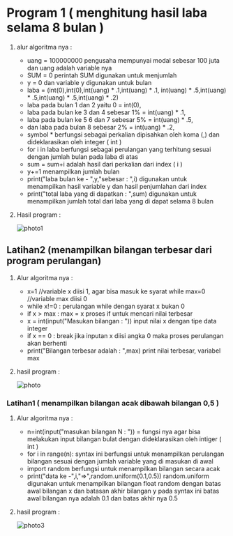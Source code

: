 <h1> Program 1 ( menghitung hasil laba selama 8 bulan ) </h1>

1. alur algoritma nya :

   - uang = 100000000 pengusaha mempunyai modal sebesar 100 juta dan uang adalah variable nya
   - SUM = 0 perintah SUM digunakan untuk menjumlah 
   - y = 0 dan variable y digunakan untuk bulan 
   - laba = (int(0),int(0),int(uang) * .1,int(uang) * .1, int(uang) * .5,int(uang) * .5,int(uang) * .5,int(uang) * .2)
   - laba pada bulan 1 dan 2 yaitu 0 = int(0),
   - laba pada bulan ke 3 dan 4 sebesar 1% = int(uang) * .1,
   - laba pada bulan ke 5 6 dan 7 sebesar 5% = int(uang) * .5,
   - dan laba pada bulan 8 sebesar 2% = int(uang) * .2,
   - symbol * berfungsi sebagai perkalian dipisahkan oleh koma (,) dan dideklarasikan oleh integer ( int )
   - for i in laba berfungsi sebagai perulangan yang terhitung sesuai dengan jumlah bulan pada laba di atas
	- sum = sum+i adalah hasil dari perkalian dari index ( i )
	- y+=1 menampilkan jumlah bulan
	- print("laba bulan ke - ",y,"sebesar : ",i) digunakan untuk menampilkan hasil variable y dan hasil penjumlahan 
	  dari index
   - print("total laba yang di dapatkan : ",sum) digunakan untuk menampilkan jumlah total dari laba yang di dapat selama 8 bulan 
  

2. Hasil program :

    ![photo1](https://user-images.githubusercontent.com/56831922/68442234-fd3c5080-0202-11ea-81fc-bd2de4b45da8.jpg)



<h2> Latihan2 (menampilkan bilangan terbesar dari program perulangan)</h2>

1. Alur algoritma nya : 

   - x=1 //variable x diisi 1, agar bisa masuk ke syarat while max=0 //variable max diisi 0
   - while x!=0 : perulangan while dengan syarat x bukan 0
   - if x > max : max = x proses if untuk mencari nilai terbesar
   - x = int(input("Masukan bilangan : ")) input nilai x dengan tipe data integer
   - if x == 0 : break jika inputan x diisi angka 0 maka proses perulangan akan berhenti
   - print("Bilangan terbesar adalah : ",max) print nilai terbesar, variabel max
   
 2. hasil program :
 
 	![photo](https://user-images.githubusercontent.com/56831922/68460123-9dad6780-0239-11ea-9901-4171ff122a92.jpg)
	

<h3> Latihan1 ( menampilkan bilangan acak dibawah bilangan 0,5 ) </h3>

 1. Alur algoritma nya :
    - n=int(input("masukan bilangan N :  ")) = fungsi nya agar bisa melakukan input bilangan bulat dengan dideklarasikan 
      oleh intiger ( int )
    - for i in range(n): syntax ini berfungsi untuk menampilkan perulangan bilangan sesuai dengan jumlah variable yang di
      masukan di awal
    - import random  berfungsi untuk menampilkan bilangan secara acak
    - print("data ke -",i,"=>",random.uniform(0.1,0.5)) random.uniform digunakan untuk menampilkan bilangan float random 
      dengan batas awal bilangan x dan batasan akhir bilangan y pada syntax ini batas awal bilangan nya adalah 0.1 dan
      batas akhir nya 0.5
      
 2. hasil program :
 	
	![photo3](https://user-images.githubusercontent.com/56831922/68460542-b79b7a00-023a-11ea-8a65-2c39322f41bd.jpg)

